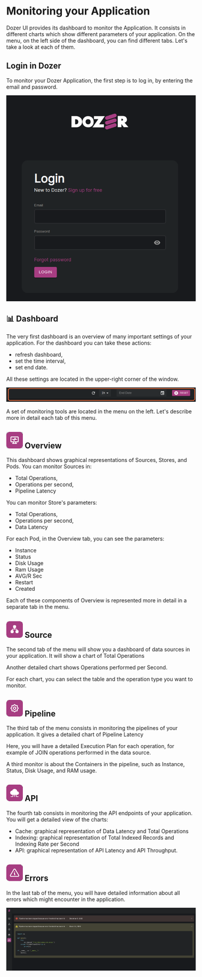 # Monitoring your Application

Dozer UI provides its dashboard to monitor the Application. It consists in different charts which show different parameters of your application.  On the menu, on the left side of the dashboard, you can find different tabs. Let's take a look at each of them.

## Login in Dozer

To monitor your Dozer Application, the first step is to log in, by entering the email and password.

![](/docs/img/Login_form.png)



## 📊 Dashboard

The very first dashboard is an overview of many important settings of your application. For the dashboard you can take these actions:
* refresh dashboard,
* set the time interval, 
* set end date.

All these settings are located in the upper-right corner of the window.

![](/docs/img/Monitor_Header1h.png)

A set of monitoring tools are located in the menu on the left. Let's describe more in detail each tab of this menu.


##  ![](/docs/img/Icon1.png) Overview

This dashboard shows graphical representations of Sources, Stores, and Pods. You can monitor Sources in:
* Total Operations,
* Operations per second,
* Pipeline Latency

You can monitor Store's parameters:
* Total Operations,
* Operations per second,
* Data Latency

For each Pod, in the Overview tab, you can see the parameters:
* Instance
* Status
* Disk Usage
* Ram Usage
* AVG/R Sec
* Restart
* Created

Each of these components of Overview is represented more in detail in a separate tab in the menu.


## ![](/docs/img/Icon2.png) Source

The second tab of the menu will show you a dashboard of data sources in your application. It will show a chart of Total Operations

Another detailed chart shows Operations performed per Second.

For each chart, you can select the table and the operation type you want to monitor.


## ![](/docs/img/Icon3.png) Pipeline
The third tab of the menu consists in monitoring the pipelines of your application. It gives a detailed chart of Pipeline Latency


Here, you will have a detailed Execution Plan for each operation, for example of JOIN operations performed in the data source.

A third monitor is about the Containers in the pipeline, such as Instance, Status, Disk Usage, and RAM usage.

##  ![](/docs/img/Icon4.png) API
The fourth tab consists in monitoring the API endpoints of your application. You will get a detailed view of the charts:
* Cache: graphical representation of Data Latency and Total Operations
* Indexing: graphical representation of Total Indexed Records and Indexing Rate per Second
* API: graphical representation of API Latency and API Throughput.



## ![](/docs/img/Icon5.png) Errors


In the last tab of the menu, you will have detailed information about all errors which might encounter in the application. 

![](./img/errors.png)



